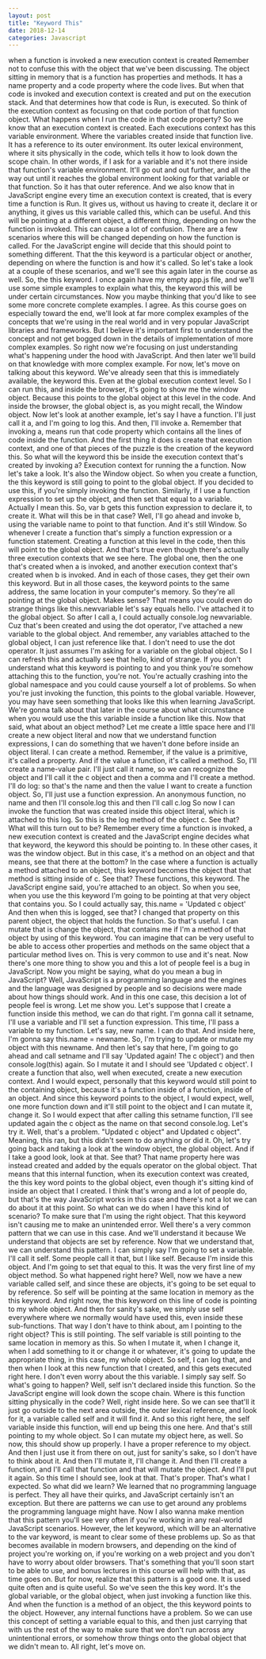 ```yaml
---
layout: post
title: "Keyword This"
date: 2018-12-14
categories: Javascript
---
```


when a function is invoked a new execution context is created
Remember not to confuse this with the object that we've been discussing.
The object sitting in memory that is a function has properties and methods.
It has a name property and a code property where the code lives.
But when that code is invoked and
execution context is created and put on the execution stack.
And that determines how that code is Run, is executed.
So think of the execution context
as focusing on that code portion of that function object.
What happens when I run the code in that code property?
So we know that an execution context is created.
Each executions context has this variable environment.
Where the variables created inside that function live.
It has a reference to its outer environment.
Its outer lexical environment, where it sits physically in the code,
which tells it how to look down the scope chain.
In other words, if I ask for a variable and
it's not there inside that function's variable environment.
It'll go out and out further, and all the way out until it reaches the global
environment looking for that variable or that function.
So it has that outer reference.
And we also know that in JavaScript engine every time
an execution context is created, that is every time a function is Run.
It gives us, without us having to create it, declare it or
anything, it gives us this variable called this, which can be useful.
And this will be pointing at a different object,
a different thing, depending on how the function is invoked.
This can cause a lot of confusion.
There are a few scenarios where this
will be changed depending on how the function is called.
For the JavaScript engine will decide that this should point to something different.
That the this keyword is a particular object or another,
depending on where the function is and how it's called.
So let's take a look at a couple of these scenarios, and
we'll see this again later in the course as well.
So, the this keyword.
I once again have my empty app.js file, and
we'll use some simple examples to explain what this,
the keyword this will be under certain circumstances.
Now you maybe thinking that you'd like to see some more concrete complete examples.
I agree.
As this course goes on especially toward the end, we'll look at far more complex
examples of the concepts that we're using in the real world and
in very popular JavaScript libraries and frameworks.
But I believe it's important first to understand the concept and
not get bogged down in the details of implementation of more complex examples.
So right now we're focusing on just
understanding what's happening under the hood with JavaScript.
And then later we'll build on that knowledge with more complex example.
For now, let's move on talking about this keyword.
We've already seen that this is immediately available, the keyword this.
Even at the global execution context level.
So I can run this, and inside the browser, it's going to show me the window object.
Because this points to the global object at this level in the code.
And inside the browser, the global object is,
as you might recall, the Window object.
Now let's look at another example, let's say I have a function.
I'll just call it a, and I'm going to log this.
And then, I'll invoke a.
Remember that invoking a, means run that code property
which contains all the lines of code inside the function.
And the first thing it does is create that execution context, and one of that
pieces of the puzzle is the creation of the keyword this.
So what will the keyword this be
inside the execution context that's created by invoking a?
Execution context for running the a function.
Now let's take a look.
It's also the Window object.
So when you create a function, the this keyword is still going to
point to the global object.
If you decided to use this, if you're simply invoking the function.
Similarly, if I use a function expression
to set up the object, and then set that equal to a variable.
Actually I mean this.
So, var b gets this function expression to declare it, to create it.
What will this be in that case?
Well, I'll go ahead and
invoke b, using the variable name to point to that function.
And it's still Window.
So whenever I create a function
that's simply a function expression or a function statement.
Creating a function at this level in the code,
then this will point to the global object.
And that's true even though there's actually
three execution contexts that we see here.
The global one, then the one that's created when a is invoked, and
another execution context that's created when b is invoked.
And in each of those cases, they get their own this keyword.
But in all those cases, the keyword points to the same address,
the same location in your computer's memory.
So they're all pointing at the global object.
Makes sense?
That means you could even do strange things like this.newvariable
let's say equals hello.
I've attached it to the global object.
So after I call a, I could actually console.log newvariable.
Cuz that's been created and using the dot operator,
I've attached a new variable to the global object.
And remember,
any variables attached to the global object, I can just reference like that.
I don't need to use the dot operator.
It just assumes I'm asking for a variable on the global object.
So I can refresh this and
actually see that hello, kind of strange.
If you don't understand what this keyword is pointing to and
you think you're somehow attaching this to the function, you're not.
You're actually crashing into the global namespace and
you could cause yourself a lot of problems.
So when you're just invoking the function, this points to the global variable.
However, you may have seen something that looks like this when learning JavaScript.
We're gonna talk about that later in the course about what circumstance
when you would use the this variable inside a function like this.
Now that said, what about an object method?
Let me create a little space here and I'll create a new object literal and
now that we understand function expressions,
I can do something that we haven't done before inside an object literal.
I can create a method.
Remember, if the value is a primitive, it's called a property.
And if the value a function, it's called a method.
So, I'll create a name-value pair.
I'll just call it name, so we can recognize the object and
I'll call it the c object and then a comma and I'll create a method.
I'll do log: so that's the name and
then the value I want to create a function object.
So, I'll just use a function expression.
An anonymous function, no name and
then I'll console.log this and
then I'll call c.log So
now I can invoke the function that was created inside this object literal,
which is attached to this log.
So this is the log method of the object c.
See that?
What will this turn out to be?
Remember every time a function is invoked, a new execution context is created and
the JavaScript engine decides what that keyword,
the keyword this should be pointing to.
In these other cases, it was the window object.
But in this case, it's a method on an object and
that means, see that there at the bottom?
In the case where a function is actually a method
attached to an object, this keyword becomes
the object that that method is sitting inside of c.
See that?
These functions, this keyword.
The JavaScript engine said, you're attached to an object.
So when you see, when you use the this keyword I'm going to
be pointing at that very object that contains you.
So I could actually say,
this.name = 'Updated c object'
And then when this is logged, see that?
I changed that property on this parent object,
the object that holds the function.
So that's useful.
I can mutate that is change the object,
that contains me if I'm a method of that object by using of this keyword.
You can imagine that can be very useful to be able to access other properties and
methods on the same object that a particular method lives on.
This is very common to use and it's neat.
Now there's one more thing to show you and
this a lot of people feel is a bug in JavaScript.
Now you might be saying, what do you mean a bug in JavaScript?
Well, JavaScript is a programming language and the engines and the language was
designed by people and so decisions were made about how things should work.
And in this one case, this decision a lot of people feel is wrong.
Let me show you.
Let's suppose that I create a function inside this method, we can do that right.
I'm gonna call it setname, I'll use a variable and
I'll set a function expression.
This time, I'll pass a variable to my function.
Let's say, new name.
I can do that.
And inside here, I'm gonna say this.name = newname.
So, I'm trying to update or
mutate my object with this newname.
And then let's say that here,
I'm going to go ahead and call setname and
I'll say 'Updated again!
The c object') and
then console.log(this) again.
So I mutate it and I should see 'Updated c object'.
I create a function that also, well when executed, create a new execution context.
And I would expect, personally that this keyword would
still point to the containing object,
because it's a function inside of a function, inside of an object.
And since this keyword points to the object, I would expect, well, one more
function down and it'll still point to the object and I can mutate it, change it.
So I would expect that after calling this setname function,
I'll see updated again the c object as the name on that second console.log.
Let's try it.
Well, that's a problem.
"Updated c object" and Updated c object".
Meaning, this ran, but
this didn't seem to do anything or did it.
Oh, let's try going back and taking a look
at the window object, the global object.
And if I take a good look, look at that.
See that?
That name property here was instead created and
added by the equals operator on the global object.
That means that this internal function, when its execution
context was created, the this key word points to the global object,
even though it's sitting kind of inside an object that I created.
I think that's wrong and a lot of people do, but
that's the way JavaScript works in this case and
there's not a lot we can do about it at this point.
So what can we do when I have this kind of scenario?
To make sure that I'm using the right object.
That this keyword isn't causing me to make an unintended error.
Well there's a very common pattern that we can use in this case.
And we'll understand it because We understand
that objects are set by reference.
Now that we understand that, we can understand this pattern.
I can simply say I'm going to set a variable.
I'll call it self.
Some people call it that, but I like self.
Because I'm inside this object.
And I'm going to set that equal to this.
It was the very first line of my object method.
So what happened right here?
Well, now we have a new variable called self, and
since these are objects, it's going to be set equal to by reference.
So self will be pointing at the same location in memory as the this keyword.
And right now, the this keyword on this line of code is pointing to
my whole object.
And then for sanity's sake, we simply use self everywhere where we normally
would have used this, even inside these sub-functions.
That way I don't have to think about, am I pointing to the right object?
This is still pointing.
The self variable is still pointing to the same location in memory as this.
So when I mutate it, when I change it, when I add something to it or change it or
whatever, it's going to update the appropriate thing,
in this case, my whole object.
So self, I can log that, and then when I look
at this new function that I created, and this gets executed right here.
I don't even worry about the this variable.
I simply say self.
So what's going to happen?
Well, self isn't declared inside this function.
So the JavaScript engine will look down the scope chain.
Where is this function sitting physically in the code?
Well, right inside here.
So we can see that'll it just go outside to the next area outside, the outer
lexical reference, and look for it, a variable called self and it will find it.
And so this right here, the self variable inside this function,
will end up being this one here.
And that's still pointing to my whole object.
So I can mutate my object here, as well.
So now, this should show up properly.
I have a proper reference to my object.
And then I just use it from there on out, just for sanity's sake, so
I don't have to think about it.
And then I'll mutate it, I'll change it.
And then I'll create a function, and
I'll call that function and that will mutate the object.
And I'll put it again.
So this time I should see, look at that.
That's proper.
That's what I expected.
So what did we learn?
We learned that no programming language is perfect.
They all have their quirks, and JavaScript certainly isn't an exception.
But there are patterns we can use to get around
any problems the programming language might have.
Now I also wanna make mention that this pattern you'll see very often if
you're working in any real-world JavaScript scenarios.
However, the let keyword, which will be an alternative
to the var keyword, is meant to clear some of these problems up.
So as that becomes available in modern browsers,
and depending on the kind of project you're working on,
if you're working on a web project and you don't have to worry about older browsers.
That's something that you'll soon start to be able to use,
and bonus lectures in this course will help with that, as time goes on.
But for now, realize that this pattern is a good one.
It is used quite often and is quite useful.
So we've seen the this key word.
It's the global variable, or
the global object, when just invoking a function like this.
And when the function is a method of an object,
the this keyword points to the object.
However, any internal functions have a problem.
So we can use this concept of setting a variable equal to this,
and then just carrying that with us the rest of the way to
make sure that we don't run across any unintentional errors,
or somehow throw things onto the global object that we didn't mean to.
All right, let's move on.
